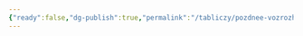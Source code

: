 ```yaml
---
{"ready":false,"dg-publish":true,"permalink":"/tabliczy/pozdnee-vozrozhdenie/zal-gigantov-v-palaczczo-del-te/","dgPassFrontmatter":true}
---
```



